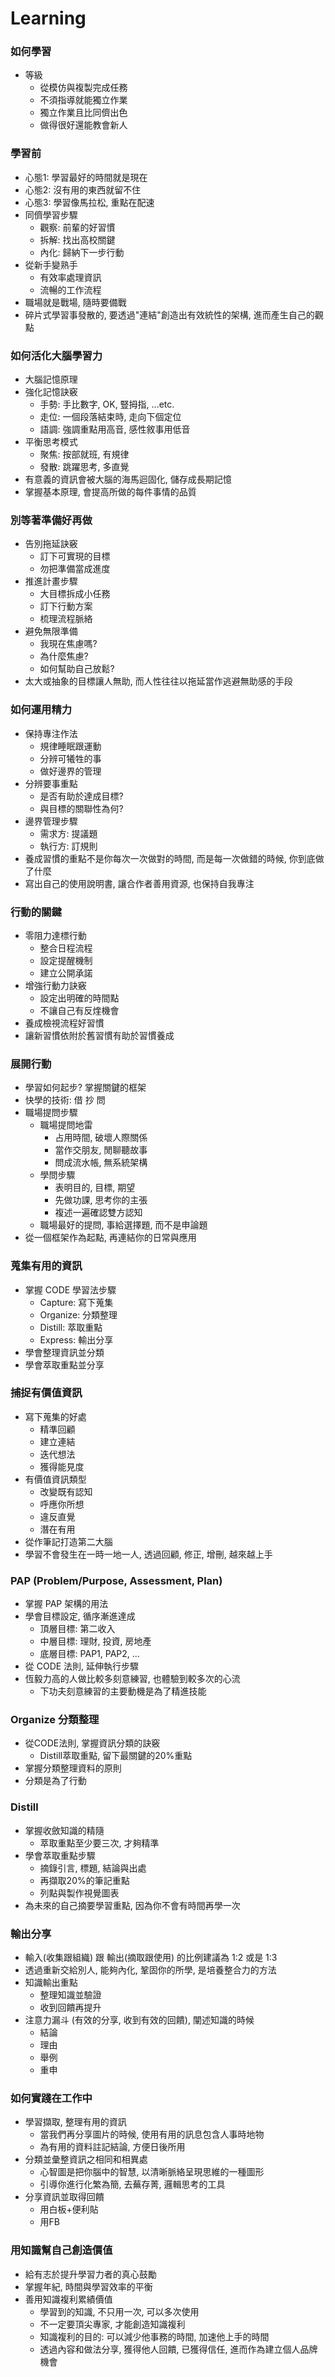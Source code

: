 # Learning

### 如何學習
- 等級
  - 從模仿與複製完成任務
  - 不須指導就能獨立作業
  - 獨立作業且比同儕出色
  - 做得很好還能教會新人

### 學習前
- 心態1: 學習最好的時間就是現在
- 心態2: 沒有用的東西就留不住
- 心態3: 學習像馬拉松, 重點在配速
- 同儕學習步驟
  - 觀察: 前輩的好習慣
  - 拆解: 找出高校關鍵
  - 內化: 歸納下一步行動
- 從新手變熟手
  - 有效率處理資訊
  - 流暢的工作流程
- 職場就是戰場, 隨時要備戰
- 碎片式學習事發散的, 要透過"連結"創造出有效統性的架構, 進而產生自己的觀點

### 如何活化大腦學習力
- 大腦記憶原理
- 強化記憶訣竅
  - 手勢: 手比數字, OK, 豎拇指, ...etc.
  - 走位: 一個段落結束時, 走向下個定位
  - 語調: 強調重點用高音, 感性敘事用低音
- 平衡思考模式
  - 聚焦: 按部就班, 有規律
  - 發散: 跳躍思考, 多直覺
- 有意義的資訊會被大腦的海馬迴固化, 儲存成長期記憶
- 掌握基本原理, 會提高所做的每件事情的品質

### 別等著準備好再做
- 告別拖延訣竅
  - 訂下可實現的目標
  - 勿把準備當成進度
- 推進計畫步驟
  - 大目標拆成小任務
  - 訂下行動方案
  - 梳理流程脈絡
- 避免無限準備
  - 我現在焦慮嗎?
  - 為什麼焦慮?
  - 如何幫助自己放鬆?
- 太大或抽象的目標讓人無助, 而人性往往以拖延當作逃避無助感的手段

### 如何運用精力
- 保持專注作法
  - 規律睡眠跟運動
  - 分辨可犧牲的事
  - 做好邊界的管理
- 分辨要事重點
  - 是否有助於達成目標?
  - 與目標的關聯性為何?
- 邊界管理步驟
  - 需求方: 提議題
  - 執行方: 訂規則
- 養成習慣的重點不是你每次一次做對的時間, 而是每一次做錯的時候, 你到底做了什麼
- 寫出自己的使用說明書, 讓合作者善用資源, 也保持自我專注

### 行動的關鍵
- 零阻力達標行動
  - 整合日程流程
  - 設定提醒機制
  - 建立公開承諾
- 增強行動力訣竅
  - 設定出明確的時間點
  - 不讓自己有反煃機會
- 養成檢視流程好習慣
- 讓新習慣依附於舊習慣有助於習慣養成

### 展開行動
- 學習如何起步? 掌握關鍵的框架
- 快學的技術: 借 抄 問
- 職場提問步驟
  - 職場提問地雷
    - 占用時間, 破壞人際關係
    - 當作交朋友, 閒聊聽故事
    - 問成流水帳, 無系統架構
  - 學問步驟
    - 表明目的, 目標, 期望
    - 先做功課, 思考你的主張
    - 複述一遍確認雙方認知
  - 職場最好的提問, 事給選擇題, 而不是申論題
- 從一個框架作為起點, 再連結你的日常與應用

### 蒐集有用的資訊
- 掌握 CODE 學習法步驟
  - Capture: 寫下蒐集
  - Organize: 分類整理
  - Distill: 萃取重點
  - Express: 輸出分享
- 學會整理資訊並分類
- 學會萃取重點並分享

### 捕捉有價值資訊
- 寫下蒐集的好處
  - 精準回顧
  - 建立連結
  - 迭代想法
  - 獲得能見度
- 有價值資訊類型
  - 改變既有認知
  - 呼應你所想
  - 違反直覺
  - 潛在有用
- 從作筆記打造第二大腦
- 學習不會發生在一時一地一人, 透過回顧, 修正, 增刪, 越來越上手

### PAP (Problem/Purpose, Assessment, Plan)
- 掌握 PAP 架構的用法
- 學會目標設定, 循序漸進達成
  - 頂層目標: 第二收入
  - 中層目標: 理財, 投資, 房地產
  - 底層目標: PAP1, PAP2, ...
- 從 CODE 法則, 延伸執行步驟
- 恆毅力高的人做比較多刻意練習, 也體驗到較多次的心流
  - 下功夫刻意練習的主要動機是為了精進技能

### Organize 分類整理
- 從CODE法則, 掌握資訊分類的訣竅
  - Distill萃取重點, 留下最關鍵的20%重點
- 掌握分類整理資料的原則
- 分類是為了行動

### Distill
- 掌握收斂知識的精隨
  - 萃取重點至少要三次, 才夠精準
- 學會萃取重點步驟
  - 摘錄引言, 標題, 結論與出處
  - 再擷取20%的筆記重點
  - 列點與製作視覺圖表
- 為未來的自己摘要學習重點, 因為你不會有時間再學一次

### 輸出分享
- 輸入(收集跟組織) 跟 輸出(摘取跟使用) 的比例建議為 1:2 或是 1:3
- 透過重新交給別人, 能夠內化, 鞏固你的所學, 是培養整合力的方法
- 知識輸出重點
  - 整理知識並驗證
  - 收到回饋再提升
- 注意力漏斗 (有效的分享, 收到有效的回饋), 闡述知識的時候
  - 結論
  - 理由
  - 舉例
  - 重申

### 如何實踐在工作中
- 學習擷取, 整理有用的資訊
  - 當我們再分享圖片的時候, 使用有用的訊息包含人事時地物
  - 為有用的資料註記結論, 方便日後所用
- 分類並彙整資訊之相同和相異處
  - 心智圖是把你腦中的智慧, 以清晰脈絡呈現思維的一種圖形
  - 引導你進行化繁為簡, 去蕪存菁, 邏輯思考的工具
- 分享資訊並取得回饋
  - 用白板+便利貼
  - 用FB
  
### 用知識幫自己創造價值
- 給有志於提升學習力者的真心鼓勵
- 掌握年紀, 時間與學習效率的平衡
- 善用知識複利累績價值
  - 學習到的知識, 不只用一次, 可以多次使用
  - 不一定要頂尖專家, 才能創造知識複利
  - 知識複利的目的: 可以減少他事務的時間, 加速他上手的時間
  - 透過內容和做法分享, 獲得他人回饋, 已獲得信任, 進而作為建立個人品牌機會


